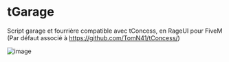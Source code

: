 # tGarage
Script garage et fourrière compatible avec tConcess, en RageUI pour FiveM
(Par défaut associé à https://github.com/TomN41/tConcess/)

![image](https://cdn.discordapp.com/attachments/933819554705076234/934964011060052019/unknown.png)
